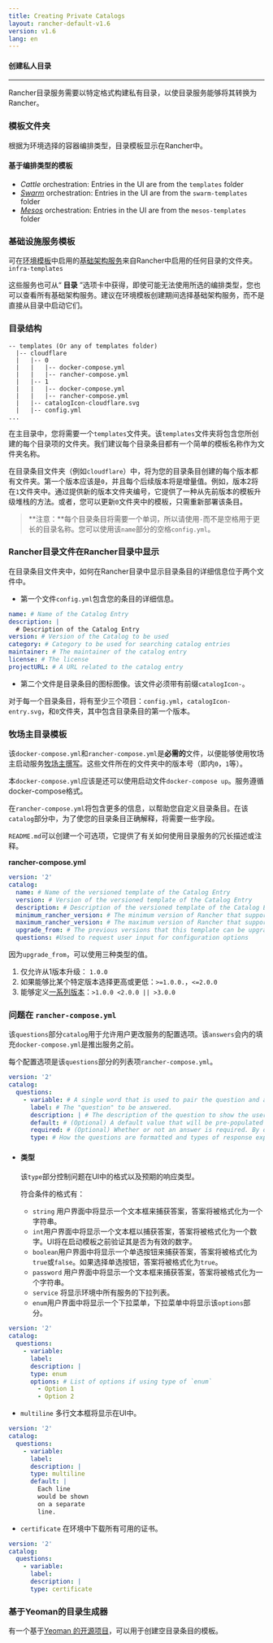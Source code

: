 ```yaml
---
title: Creating Private Catalogs
layout: rancher-default-v1.6
version: v1.6
lang: en
---
```


#### 创建私人目录

------

Rancher目录服务需要以特定格式构建私有目录，以使目录服务能够将其转换为Rancher。

### 模板文件夹

根据为环境选择的容器编排类型，目录模板显示在Rancher中。

#### 基于编排类型的模板

* _Cattle_ orchestration: Entries in the UI are from the `templates` folder
* _[Swarm]({{site.baseurl}}/rancher/{{page.version}}/{{page.lang}}/swarm/)_ orchestration: Entries in the UI are from the `swarm-templates` folder
* _[Mesos]({{site.baseurl}}/rancher/{{page.version}}/{{page.lang}}/mesos/)_ orchestration: Entries in the UI are from the `mesos-templates` folder

### 基础设施服务模板

可在[环境模板](https://github.com/rancher/rancher.github.io/blob/master/rancher/v1.6/en/catalog/private-catalog/%7B%7Bsite.baseurl%7D%7D/rancher/%7B%7Bpage.version%7D%7D/%7B%7Bpage.lang%7D%7D/environments/#what-is-an-environment-template)中启用的[基础架构服务](https://github.com/rancher/rancher.github.io/blob/master/rancher/v1.6/en/catalog/private-catalog/%7B%7Bsite.baseurl%7D%7D/rancher/%7B%7Bpage.version%7D%7D/%7B%7Bpage.lang%7D%7D/rancher-services)来自Rancher中启用的任何目录的文件夹。`infra-templates`

这些服务也可从“ **目录** ”选项卡中获得，即使可能无法使用所选的编排类型，您也可以查看所有基础架构服务。建议在环境模板创建期间选择基础架构服务，而不是直接从目录中启动它们。

### 目录结构

```
-- templates (Or any of templates folder)
  |-- cloudflare
  |   |-- 0
  |   |   |-- docker-compose.yml
  |   |   |-- rancher-compose.yml
  |   |-- 1
  |   |   |-- docker-compose.yml
  |   |   |-- rancher-compose.yml
  |   |-- catalogIcon-cloudflare.svg
  |   |-- config.yml
...
```
在主目录中，您将需要一个`templates`文件夹。该`templates`文件夹将包含您所创建的每个目录项的文件夹。我们建议每个目录条目都有一个简单的模板名称作为文件夹名称。

在目录条目文件夹（例如`cloudflare`）中，将为您的目录条目创建的每个版本都有文件夹。第一个版本应该是`0`，并且每个后续版本将是增量值。例如，版本2将在`1`文件夹中。通过提供新的版本文件夹编号，它提供了一种从先前版本的模板升级堆栈的方法。或者，您可以更新`0`文件夹中的模板，只需重新部署该条目。

> **注意：**每个目录条目将需要一个单词，所以请使用`-`而不是空格用于更长的目录名称。您可以使用该`name`部分的空格`config.yml`。

### Rancher目录文件在Rancher目录中显示

在目录条目文件夹中，如何在Rancher目录中显示目录条目的详细信息位于两个文件中。

- 第一个文件`config.yml`包含您的条目的详细信息。

```yaml
name: # Name of the Catalog Entry
description: |
  # Description of the Catalog Entry
version: # Version of the Catalog to be used
category: # Category to be used for searching catalog entries
maintainer: # The maintainer of the catalog entry
license: # The license
projectURL: # A URL related to the catalog entry
```
- 第二个文件是目录条目的图标图像。该文件必须带有前缀`catalogIcon-`。

对于每一个目录条目，将有至少三个项目：`config.yml`，`catalogIcon-entry.svg`，和`0`文件夹，其中包含目录条目的第一个版本。

### 牧场主目录模板

该`docker-compose.yml`和`rancher-compose.yml`是**必需的**文件，以便能够使用牧场主启动服务[牧场主撰写](https://github.com/rancher/rancher.github.io/blob/master/rancher/v1.6/en/catalog/private-catalog/%7B%7Bsite.baseurl%7D%7D/rancher/%7B%7Bpage.version%7D%7D/%7B%7Bpage.lang%7D%7D/cattle/adding-services/#adding-services-with-rancher-compose)。这些文件所在的文件夹中的版本号（即内`0`，`1`等）。

本`docker-compose.yml`应该是还可以使用启动文件`docker-compose up`。服务遵循docker-compose格式。

在`rancher-compose.yml`将包含更多的信息，以帮助您自定义目录条目。在该`catalog`部分中，为了使您的目录条目正确解释，将需要一些字段。

`README.md`可以创建一个可选项，它提供了有关如何使用目录服务的冗长描述或注释。

**rancher-compose.yml**

```yaml
version: '2'
catalog:
  name: # Name of the versioned template of the Catalog Entry
  version: # Version of the versioned template of the Catalog Entry
  description: # Description of the versioned template of the Catalog Entry
  minimum_rancher_version: # The minimum version of Rancher that supports the template, v1.0.1 and 1.0.1 are acceptable inputs
  maximum_rancher_version: # The maximum version of Rancher that supports the template, v1.0.1 and 1.0.1 are acceptable inputs
  upgrade_from: # The previous versions that this template can be upgraded from
  questions: #Used to request user input for configuration options
```
因为`upgrade_from`，可以使用三种类型的值。

1. 仅允许从1版本升级： `1.0.0`
2. 如果能够比某个特定版本选择更高或更低：`>=1.0.0.`，`<=2.0.0`
3. 能够定义[一系列版本](https://github.com/blang/semver#ranges)：`>1.0.0 <2.0.0 || >3.0.0`

### 问题在 `rancher-compose.yml`

该`questions`部分`catalog`用于允许用户更改服务的配置选项。该`answers`会内的填充`docker-compose.yml`是推出服务之前。

每个配置选项是该`questions`部分的列表项`rancher-compose.yml`。

```yaml
version: '2'
catalog:
  questions:
    - variable: # A single word that is used to pair the question and answer.
      label: # The "question" to be answered.
      description: | # The description of the question to show the user how to answer the question.
      default: # (Optional) A default value that will be pre-populated into the UI
      required: # (Optional) Whether or not an answer is required. By default, it's considered `false`.
      type: # How the questions are formatted and types of response expected
```
* #### 类型

  该`type`部分控制问题在UI中的格式以及预期的响应类型。

  符合条件的格式有：

  - `string` 用户界面中将显示一个文本框来捕获答案，答案将被格式化为一个字符串。
  - `int`用户界面中将显示一个文本框以捕获答案，答案将被格式化为一个数字。UI将在启动模板之前验证其是否为有效的数字。
  - `boolean`用户界面中将显示一个单选按钮来捕获答案，答案将被格式化为`true`或`false`。如果选择单选按钮，答案将被格式化为`true`。
  - `password` 用户界面中将显示一个文本框来捕获答案，答案将被格式化为一个字符串。
  - `service` 将显示环境中所有服务的下拉列表。
  - `enum`用户界面中将显示一个下拉菜单，下拉菜单中将显示该`options`部分。

```yaml
version: '2'
catalog:
  questions:
    - variable:
      label:
      description: |
      type: enum   
      options: # List of options if using type of `enum`
        - Option 1
        - Option 2
```

* `multiline` 多行文本框将显示在UI中。

```yaml
version: '2'
catalog:
  questions:
    - variable:
      label:
      description: |
      type: multiline
      default: |
        Each line
        would be shown
        on a separate
        line.
```

* `certificate` 在环境中下载所有可用的证书。

```yaml
version: '2'
catalog:
  questions:
    - variable:
      label:
      description: |
      type: certificate
```

### 基于Yeoman的目录生成器

有一个基于[Yeoman ](http://yeoman.io/)[的开源项目](https://github.com/slashgear/generator-rancher-catalog)，可以用于创建空目录条目的模板。